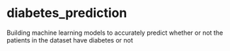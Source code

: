 # diabetes_prediction
Building machine learning models to accurately predict whether or not the patients in the dataset have diabetes or not
